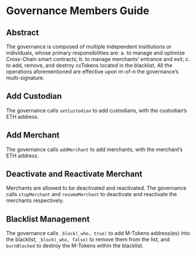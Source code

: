 # Governance Members Guide
## Abstract
The governance is composed of multiple independent institutions or individuals, whose primary responsibilities are: a. to manage and optimize Cross-Chain smart contracts; b. to manage merchants’ entrance and exit; c. to add, remove, and destroy ccTokens located in the blacklist. All the operations aforementioned are effective upon m-of-n the governance’s multi-signature.

## Add Custodian
The governance calls `setCustodian` to add custodians, with the custodian’s ETH address.

## Add Merchant
The governance calls `addMerchant` to add merchants, with the merchant’s ETH address.

## Deactivate and Reactivate Merchant
Merchants are allowed to be deactivated and reactivated. The governance calls `stopMerchant` and `resumeMerchant` to deactivate and reactivate the merchants respectively. 

## Blacklist Management
The governance calls `_block(_who, true)` to add M-Tokens address(es) into the blacklist, `_block(_who, false)` to remove them from the list, and `burnBlocked` to destroy the M-Tokens within the blacklist.
